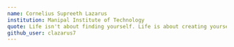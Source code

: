 ```yaml
---
name: Cornelius Supreeth Lazarus
institution: Manipal Institute of Technology
quote: Life isn't about finding yourself. Life is about creating yourself.
github_user: clazarus7
---
```

